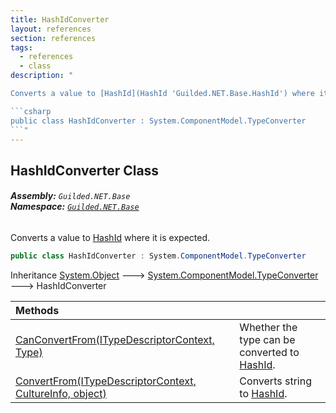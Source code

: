 ```yaml
---
title: HashIdConverter
layout: references
section: references
tags:
  - references
  - class
description: "

Converts a value to [HashId](HashId 'Guilded.NET.Base.HashId') where it is expected.

```csharp
public class HashIdConverter : System.ComponentModel.TypeConverter
```"
---
```


## HashIdConverter Class
###### **Assembly:** `Guilded.NET.Base`<br/>**Namespace:** [`Guilded.NET.Base`](Guilded.NET.Base 'Guilded.NET.Base')

Converts a value to [HashId](HashId 'Guilded.NET.Base.HashId') where it is expected.

```csharp
public class HashIdConverter : System.ComponentModel.TypeConverter
```

Inheritance [System.Object](https://docs.microsoft.com/en-us/dotnet/api/System.Object 'System.Object') &#129106; [System.ComponentModel.TypeConverter](https://docs.microsoft.com/en-us/dotnet/api/System.ComponentModel.TypeConverter 'System.ComponentModel.TypeConverter') &#129106; HashIdConverter

| Methods | |
| :--- | :--- |
| [CanConvertFrom(ITypeDescriptorContext, Type)](HashIdConverter.CanConvertFrom(ITypeDescriptorContext,Type) 'Guilded.NET.Base.HashIdConverter.CanConvertFrom(System.ComponentModel.ITypeDescriptorContext, System.Type)') | Whether the type can be converted to [HashId](HashId 'Guilded.NET.Base.HashId'). |
| [ConvertFrom(ITypeDescriptorContext, CultureInfo, object)](HashIdConverter.ConvertFrom(ITypeDescriptorContext,CultureInfo,object) 'Guilded.NET.Base.HashIdConverter.ConvertFrom(System.ComponentModel.ITypeDescriptorContext, System.Globalization.CultureInfo, object)') | Converts string to [HashId](HashId 'Guilded.NET.Base.HashId'). |
